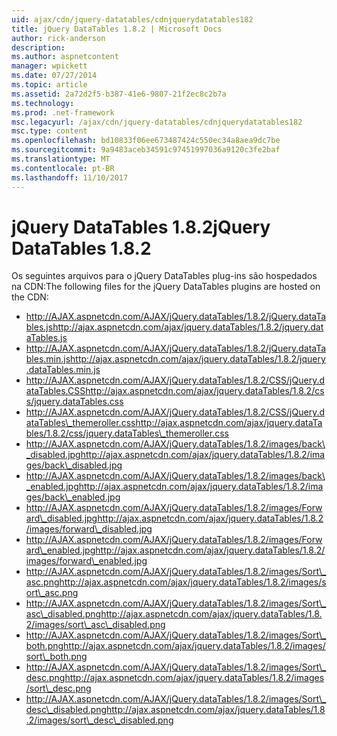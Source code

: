 ```yaml
---
uid: ajax/cdn/jquery-datatables/cdnjquerydatatables182
title: jQuery DataTables 1.8.2 | Microsoft Docs
author: rick-anderson
description: 
ms.author: aspnetcontent
manager: wpickett
ms.date: 07/27/2014
ms.topic: article
ms.assetid: 2a72d2f5-b387-41e6-9807-21f2ec8c2b7a
ms.technology: 
ms.prod: .net-framework
msc.legacyurl: /ajax/cdn/jquery-datatables/cdnjquerydatatables182
msc.type: content
ms.openlocfilehash: bd10833f06ee673487424c550ec34a8aea9dc7be
ms.sourcegitcommit: 9a9483aceb34591c97451997036a9120c3fe2baf
ms.translationtype: MT
ms.contentlocale: pt-BR
ms.lasthandoff: 11/10/2017
---
```

<a name="jquery-datatables-182"></a><span data-ttu-id="a1fdb-102">jQuery DataTables 1.8.2</span><span class="sxs-lookup"><span data-stu-id="a1fdb-102">jQuery DataTables 1.8.2</span></span>
====================
<span data-ttu-id="a1fdb-103">Os seguintes arquivos para o jQuery DataTables plug-ins são hospedados na CDN:</span><span class="sxs-lookup"><span data-stu-id="a1fdb-103">The following files for the jQuery DataTables plugins are hosted on the CDN:</span></span>

- <span data-ttu-id="a1fdb-104">http://AJAX.aspnetcdn.com/AJAX/jQuery.dataTables/1.8.2/jQuery.dataTables.js</span><span class="sxs-lookup"><span data-stu-id="a1fdb-104">http://ajax.aspnetcdn.com/ajax/jquery.dataTables/1.8.2/jquery.dataTables.js</span></span>
- <span data-ttu-id="a1fdb-105">http://AJAX.aspnetcdn.com/AJAX/jQuery.dataTables/1.8.2/jQuery.dataTables.min.js</span><span class="sxs-lookup"><span data-stu-id="a1fdb-105">http://ajax.aspnetcdn.com/ajax/jquery.dataTables/1.8.2/jquery.dataTables.min.js</span></span>
- <span data-ttu-id="a1fdb-106">http://AJAX.aspnetcdn.com/AJAX/jQuery.dataTables/1.8.2/CSS/jQuery.dataTables.CSS</span><span class="sxs-lookup"><span data-stu-id="a1fdb-106">http://ajax.aspnetcdn.com/ajax/jquery.dataTables/1.8.2/css/jquery.dataTables.css</span></span>
- <span data-ttu-id="a1fdb-107">http://AJAX.aspnetcdn.com/AJAX/jQuery.dataTables/1.8.2/CSS/jQuery.dataTables\_themeroller.css</span><span class="sxs-lookup"><span data-stu-id="a1fdb-107">http://ajax.aspnetcdn.com/ajax/jquery.dataTables/1.8.2/css/jquery.dataTables\_themeroller.css</span></span>
- <span data-ttu-id="a1fdb-108">http://AJAX.aspnetcdn.com/AJAX/jQuery.dataTables/1.8.2/images/back\_disabled.jpg</span><span class="sxs-lookup"><span data-stu-id="a1fdb-108">http://ajax.aspnetcdn.com/ajax/jquery.dataTables/1.8.2/images/back\_disabled.jpg</span></span>
- <span data-ttu-id="a1fdb-109">http://AJAX.aspnetcdn.com/AJAX/jQuery.dataTables/1.8.2/images/back\_enabled.jpg</span><span class="sxs-lookup"><span data-stu-id="a1fdb-109">http://ajax.aspnetcdn.com/ajax/jquery.dataTables/1.8.2/images/back\_enabled.jpg</span></span>
- <span data-ttu-id="a1fdb-110">http://AJAX.aspnetcdn.com/AJAX/jQuery.dataTables/1.8.2/images/Forward\_disabled.jpg</span><span class="sxs-lookup"><span data-stu-id="a1fdb-110">http://ajax.aspnetcdn.com/ajax/jquery.dataTables/1.8.2/images/forward\_disabled.jpg</span></span>
- <span data-ttu-id="a1fdb-111">http://AJAX.aspnetcdn.com/AJAX/jQuery.dataTables/1.8.2/images/Forward\_enabled.jpg</span><span class="sxs-lookup"><span data-stu-id="a1fdb-111">http://ajax.aspnetcdn.com/ajax/jquery.dataTables/1.8.2/images/forward\_enabled.jpg</span></span>
- <span data-ttu-id="a1fdb-112">http://AJAX.aspnetcdn.com/AJAX/jQuery.dataTables/1.8.2/images/Sort\_asc.png</span><span class="sxs-lookup"><span data-stu-id="a1fdb-112">http://ajax.aspnetcdn.com/ajax/jquery.dataTables/1.8.2/images/sort\_asc.png</span></span>
- <span data-ttu-id="a1fdb-113">http://AJAX.aspnetcdn.com/AJAX/jQuery.dataTables/1.8.2/images/Sort\_asc\_disabled.png</span><span class="sxs-lookup"><span data-stu-id="a1fdb-113">http://ajax.aspnetcdn.com/ajax/jquery.dataTables/1.8.2/images/sort\_asc\_disabled.png</span></span>
- <span data-ttu-id="a1fdb-114">http://AJAX.aspnetcdn.com/AJAX/jQuery.dataTables/1.8.2/images/Sort\_both.png</span><span class="sxs-lookup"><span data-stu-id="a1fdb-114">http://ajax.aspnetcdn.com/ajax/jquery.dataTables/1.8.2/images/sort\_both.png</span></span>
- <span data-ttu-id="a1fdb-115">http://AJAX.aspnetcdn.com/AJAX/jQuery.dataTables/1.8.2/images/Sort\_desc.png</span><span class="sxs-lookup"><span data-stu-id="a1fdb-115">http://ajax.aspnetcdn.com/ajax/jquery.dataTables/1.8.2/images/sort\_desc.png</span></span>
- <span data-ttu-id="a1fdb-116">http://AJAX.aspnetcdn.com/AJAX/jQuery.dataTables/1.8.2/images/Sort\_desc\_disabled.png</span><span class="sxs-lookup"><span data-stu-id="a1fdb-116">http://ajax.aspnetcdn.com/ajax/jquery.dataTables/1.8.2/images/sort\_desc\_disabled.png</span></span>
